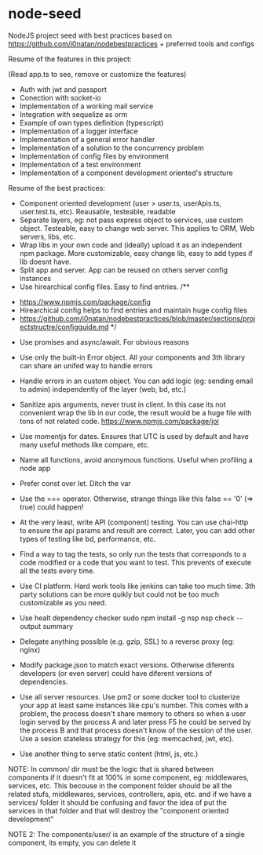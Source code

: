 # node-seed
NodeJS project seed with best practices based on https://github.com/i0natan/nodebestpractices + preferred tools and configs

Resume of the features in this project:

(Read app.ts to see, remove or customize the features)

- Auth with jwt and passport
- Conection with socket-io
- Implementation of a working mail service
- Integration with sequelize as orm
- Example of own types definition (typescript)
- Implementation of a logger interface
- Implementation of a general error handler
- Implementation of a solution to the concurrency problem
- Implementation of config files by environment
- Implementation of a test environment
- Implementation of a component development oriented's structure

Resume of the best practices:

- Component oriented development (user > user.ts, userApis.ts, user.test.ts, etc). Reausable, testeable, readable
- Separate layers, eg: not pass express object to services, use custom object. Testeable, easy to change web server. This applies to ORM, Web servers, libs, etc.
- Wrap libs in your own code and (ideally) upload it as an independent npm package. More customizable, easy change lib, easy to add types if lib doesnt have.
- Split app and server. App can be reused on others server config instances
- Use hirearchical config files. Easy to find entries.
/**
 * https://www.npmjs.com/package/config
 * Hirearchical config helps to find entries and maintain huge config files
 * https://github.com/i0natan/nodebestpractices/blob/master/sections/projectstructre/configguide.md
 */

- Use promises and async/await. For obvious reasons
- Use only the built-in Error object. All your components and 3th library can share an unifed way to handle errors
- Handle errors in an custom object. You can add logic (eg: sending email to admin) independently of the layer (web, bd, etc.)
- Sanitize apis arguments, never trust in client. In this case its not convenient wrap the lib in our code, the result would be a huge file with tons of not related code.
https://www.npmjs.com/package/joi

- Use momentjs for dates. Ensures that UTC is used by default and have many useful methods like compare, etc.
- Name all functions, avoid anonymous functions. Useful when profiling a node app
- Prefer const over let. Ditch the var
- Use the === operator. Otherwise, strange things like this false == '0' (=> true) could happen!
- At the very least, write API (component) testing. You can use chai-http to ensure the api params and result are correct. Later, you can add other types of testing like bd, performance, etc.
- Find a way to tag the tests, so only run the tests that corresponds to a code modified or a code that you want to test. This prevents of execute all the tests every time.
- Use CI platform. Hard work tools like jenkins can take too much time. 3th party solutions can be more quikly but could not be too much customizable as you need.
- Use healt dependency checker 
sudo npm install -g nsp
nsp check --output summary
- Delegate anything possible (e.g. gzip, SSL) to a reverse proxy (eg: nginx)
- Modify package.json to match exact versions. Otherwise diferents developers (or even server) could have diferent versions of dependencies.
- Use all server resources. Use pm2 or some docker tool to clusterize your app at least same instances like cpu's number.
This comes with a problem, the process doesn't share memory to others so when a user login served by the process A and later press F5 he could be served by the process B and that process doesn't know of the session of the user. Use a sesion stateless strategy for this (eg: memcached, jwt, etc).
- Use another thing to serve static content (html, js, etc.)

NOTE: In common/ dir must be the logic that is shared between components if it doesn't fit at 100% in some component, eg: middlewares, services, etc. This becouse in the component folder should be all the related stufs, middlewares, services, controllers, apis, etc. and if we have a services/ folder it should be confusing and favor the idea of put the services in that folder and that will destroy the "component oriented development"

NOTE 2: The components/user/ is an example of the structure of a single component, its empty, you can delete it